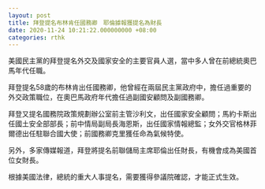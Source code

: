 ```yaml
---
layout: post
title: 拜登提名布林肯任國務卿　耶倫據報獲提名為財長
date: 2020-11-24 10:21:22.000000000 +08:00
categories: rthk
---
```


美國民主黨的拜登提名外交及國家安全的主要官員人選，當中多人曾在前總統奧巴馬年代任職。

拜登提名58歲的布林肯出任國務卿，他曾經在兩屆民主黨政府中，擔任過重要的外交政策職位，在奧巴馬政府年代擔任過副國安顧問及副國務卿。

拜登又提名國務院政策規劃辦公室前主管沙利文，出任國家安全顧問；馬約卡斯出任國土安全部部長；前中情局副局長海恩斯，出任國家情報總監；女外交官格林菲爾德出任駐聯合國大使；前國務卿克里獲任命為氣候特使。

另外，多家傳媒報道，拜登將提名前聯儲局主席耶倫出任財長，有機會成為美國首位女財長。

根據美國法律，總統的重大人事提名，需要獲得參議院確認，才能正式生效。
